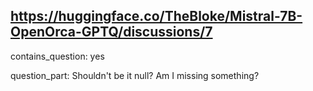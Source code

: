 ## https://huggingface.co/TheBloke/Mistral-7B-OpenOrca-GPTQ/discussions/7

contains_question: yes

question_part: Shouldn't be it null? Am I missing something?